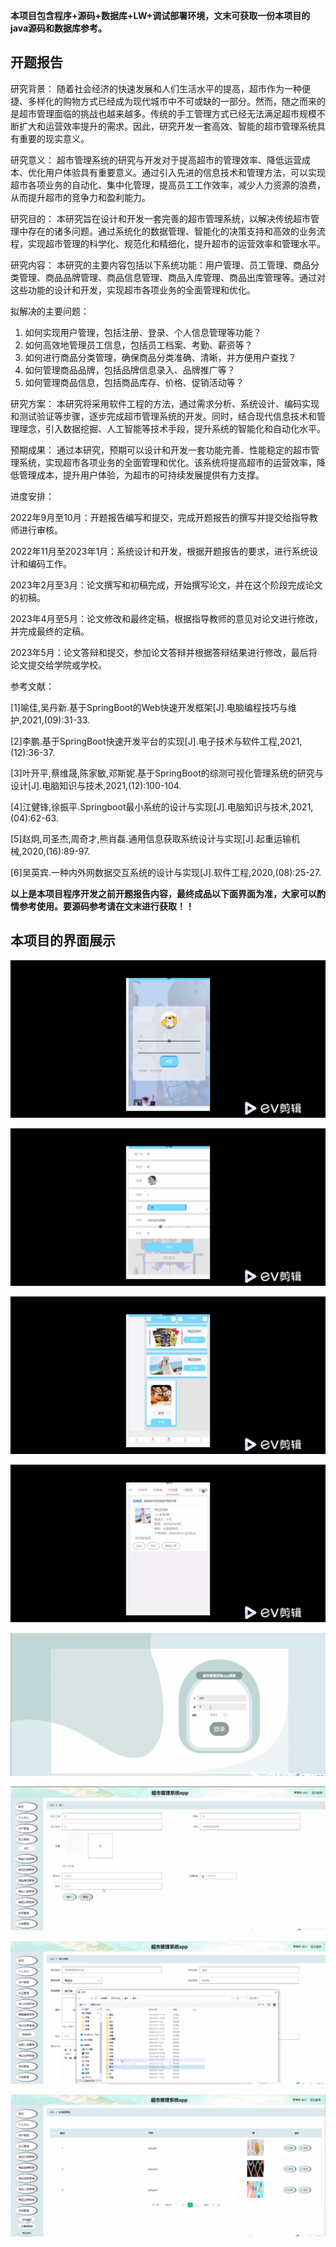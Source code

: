 ****本项目包含程序+源码+数据库+LW+调试部署环境，文末可获取一份本项目的java源码和数据库参考。****

## ******开题报告******

研究背景：
随着社会经济的快速发展和人们生活水平的提高，超市作为一种便捷、多样化的购物方式已经成为现代城市中不可或缺的一部分。然而，随之而来的是超市管理面临的挑战也越来越多。传统的手工管理方式已经无法满足超市规模不断扩大和运营效率提升的需求。因此，研究开发一套高效、智能的超市管理系统具有重要的现实意义。

研究意义：
超市管理系统的研究与开发对于提高超市的管理效率、降低运营成本、优化用户体验具有重要意义。通过引入先进的信息技术和管理方法，可以实现超市各项业务的自动化、集中化管理，提高员工工作效率，减少人力资源的浪费，从而提升超市的竞争力和盈利能力。

研究目的：
本研究旨在设计和开发一套完善的超市管理系统，以解决传统超市管理中存在的诸多问题。通过系统化的数据管理、智能化的决策支持和高效的业务流程，实现超市管理的科学化、规范化和精细化，提升超市的运营效率和管理水平。

研究内容：
本研究的主要内容包括以下系统功能：用户管理、员工管理、商品分类管理、商品品牌管理、商品信息管理、商品入库管理、商品出库管理等。通过对这些功能的设计和开发，实现超市各项业务的全面管理和优化。

拟解决的主要问题：

  1. 如何实现用户管理，包括注册、登录、个人信息管理等功能？
  2. 如何高效地管理员工信息，包括员工档案、考勤、薪资等？
  3. 如何进行商品分类管理，确保商品分类准确、清晰，并方便用户查找？
  4. 如何管理商品品牌，包括品牌信息录入、品牌推广等？
  5. 如何管理商品信息，包括商品库存、价格、促销活动等？

研究方案：
本研究将采用软件工程的方法，通过需求分析、系统设计、编码实现和测试验证等步骤，逐步完成超市管理系统的开发。同时，结合现代信息技术和管理理念，引入数据挖掘、人工智能等技术手段，提升系统的智能化和自动化水平。

预期成果：
通过本研究，预期可以设计和开发一套功能完善、性能稳定的超市管理系统，实现超市各项业务的全面管理和优化。该系统将提高超市的运营效率，降低管理成本，提升用户体验，为超市的可持续发展提供有力支撑。

进度安排：

2022年9月至10月：开题报告编写和提交，完成开题报告的撰写并提交给指导教师进行审核。

2022年11月至2023年1月：系统设计和开发，根据开题报告的要求，进行系统设计和编码工作。

2023年2月至3月：论文撰写和初稿完成，开始撰写论文，并在这个阶段完成论文的初稿。

2023年4月至5月：论文修改和最终定稿，根据指导教师的意见对论文进行修改，并完成最终的定稿。

2023年5月：论文答辩和提交，参加论文答辩并根据答辩结果进行修改，最后将论文提交给学院或学校。

参考文献：

[1]喻佳,吴丹新.基于SpringBoot的Web快速开发框架[J].电脑编程技巧与维护,2021,(09):31-33.

[2]李鹏.基于SpringBoot快速开发平台的实现[J].电子技术与软件工程,2021,(12):36-37.

[3]叶开平,蔡维晟,陈家敏,邓斯妮.基于SpringBoot的综测可视化管理系统的研究与设计[J].电脑知识与技术,2021,(12):100-104.

[4]江健锋,徐振平.Springboot最小系统的设计与实现[J].电脑知识与技术,2021,(04):62-63.

[5]赵炯,司圣杰,周奇才,熊肖磊.通用信息获取系统设计与实现[J].起重运输机械,2020,(16):89-97.

[6]吴英宾.一种内外网数据交互系统的设计与实现[J].软件工程,2020,(08):25-27.

****以上是本项目程序开发之前开题报告内容，最终成品以下面界面为准，大家可以酌情参考使用。要源码参考请在文末进行获取！！****

## ******本项目的界面展示******

![](./res/46d7400f1ad94608b75ff0ce90c8f6b0.png)

![](./res/e9880c273b9a4dafa0cb14f598f3db74.png)

![](./res/e83a2efcd4604be8b580e4703f93f63e.png)

![](./res/5b9bae96401b4afc84177bf13fa2da21.png)

![](./res/99f1a2bf22de4d8ababbdd3f5892efa8.png)

![](./res/5abb0010fb9d43c9a1be146898280129.png)

![](./res/2863bfa765f34d2a9a7f08ea906fe2cb.png)

![](./res/ecfffdd2bfe54a3e86921f03e2b885d0.png)

